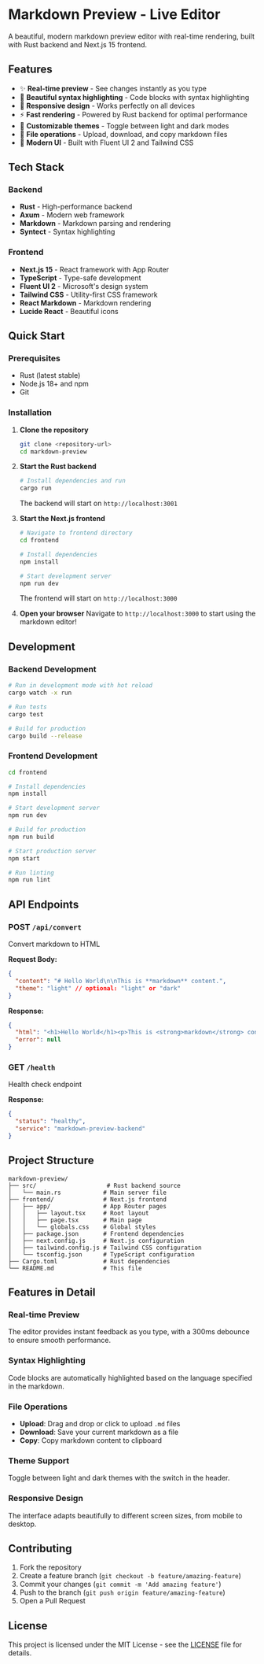 # Markdown Preview - Live Editor

A beautiful, modern markdown preview editor with real-time rendering, built with Rust backend and Next.js 15 frontend.

## Features

- ✨ **Real-time preview** - See changes instantly as you type
- 🎨 **Beautiful syntax highlighting** - Code blocks with syntax highlighting
- 📱 **Responsive design** - Works perfectly on all devices
- ⚡ **Fast rendering** - Powered by Rust backend for optimal performance
- 🔧 **Customizable themes** - Toggle between light and dark modes
- 📁 **File operations** - Upload, download, and copy markdown files
- 🎯 **Modern UI** - Built with Fluent UI 2 and Tailwind CSS

## Tech Stack

### Backend
- **Rust** - High-performance backend
- **Axum** - Modern web framework
- **Markdown** - Markdown parsing and rendering
- **Syntect** - Syntax highlighting

### Frontend
- **Next.js 15** - React framework with App Router
- **TypeScript** - Type-safe development
- **Fluent UI 2** - Microsoft's design system
- **Tailwind CSS** - Utility-first CSS framework
- **React Markdown** - Markdown rendering
- **Lucide React** - Beautiful icons

## Quick Start

### Prerequisites
- Rust (latest stable)
- Node.js 18+ and npm
- Git

### Installation

1. **Clone the repository**
   ```bash
   git clone <repository-url>
   cd markdown-preview
   ```

2. **Start the Rust backend**
   ```bash
   # Install dependencies and run
   cargo run
   ```
   The backend will start on `http://localhost:3001`

3. **Start the Next.js frontend**
   ```bash
   # Navigate to frontend directory
   cd frontend
   
   # Install dependencies
   npm install
   
   # Start development server
   npm run dev
   ```
   The frontend will start on `http://localhost:3000`

4. **Open your browser**
   Navigate to `http://localhost:3000` to start using the markdown editor!

## Development

### Backend Development
```bash
# Run in development mode with hot reload
cargo watch -x run

# Run tests
cargo test

# Build for production
cargo build --release
```

### Frontend Development
```bash
cd frontend

# Install dependencies
npm install

# Start development server
npm run dev

# Build for production
npm run build

# Start production server
npm start

# Run linting
npm run lint
```

## API Endpoints

### POST `/api/convert`
Convert markdown to HTML

**Request Body:**
```json
{
  "content": "# Hello World\n\nThis is **markdown** content.",
  "theme": "light" // optional: "light" or "dark"
}
```

**Response:**
```json
{
  "html": "<h1>Hello World</h1><p>This is <strong>markdown</strong> content.</p>",
  "error": null
}
```

### GET `/health`
Health check endpoint

**Response:**
```json
{
  "status": "healthy",
  "service": "markdown-preview-backend"
}
```

## Project Structure

```
markdown-preview/
├── src/                    # Rust backend source
│   └── main.rs            # Main server file
├── frontend/              # Next.js frontend
│   ├── app/               # App Router pages
│   │   ├── layout.tsx     # Root layout
│   │   ├── page.tsx       # Main page
│   │   └── globals.css    # Global styles
│   ├── package.json       # Frontend dependencies
│   ├── next.config.js     # Next.js configuration
│   ├── tailwind.config.js # Tailwind CSS configuration
│   └── tsconfig.json      # TypeScript configuration
├── Cargo.toml             # Rust dependencies
└── README.md              # This file
```

## Features in Detail

### Real-time Preview
The editor provides instant feedback as you type, with a 300ms debounce to ensure smooth performance.

### Syntax Highlighting
Code blocks are automatically highlighted based on the language specified in the markdown.

### File Operations
- **Upload**: Drag and drop or click to upload `.md` files
- **Download**: Save your current markdown as a file
- **Copy**: Copy markdown content to clipboard

### Theme Support
Toggle between light and dark themes with the switch in the header.

### Responsive Design
The interface adapts beautifully to different screen sizes, from mobile to desktop.

## Contributing

1. Fork the repository
2. Create a feature branch (`git checkout -b feature/amazing-feature`)
3. Commit your changes (`git commit -m 'Add amazing feature'`)
4. Push to the branch (`git push origin feature/amazing-feature`)
5. Open a Pull Request

## License

This project is licensed under the MIT License - see the [LICENSE](LICENSE) file for details.